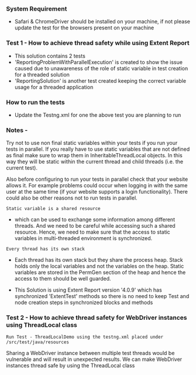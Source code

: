 ### System Requirement
- Safari & ChromeDriver should be installed on your machine, if not please update the test for the browsers present on your machine

### Test 1 - How to achieve thread safety while using Extent Report
- This solution contains 2 tests
- 'ReportingProblemWithParallelExecution' is created to show the issue caused due to unawareness of the role of static variable
in test creation for a threaded solution
-  'ReportingSolution' is another test created keeping the correct variable usage for a threaded application

### How to run the tests
- Update the Testng.xml for one the above test you are planning to run

### Notes -

Try not to use non final static variables within your tests if you run your tests in parallel. If you really have to use static variables that are not defined as final make sure to wrap them in InheritableThreadLocal objects. In this way they will be static within the current thread and child threads (i.e. the current test).

Also before configuring to run your tests in parallel check that your website allows it. For example problems could occur when logging in with the same user at the same time (if your website supports a login functionality). There could also be other reasons not to run tests in parallel.

`Static variable is a shared resource`
- which can be used to exchange some information among different threads.
And we need to be careful while accessing such a shared resource. Hence, we need to make sure that the access to static variables in multi-threaded environment is synchronized.

`Every thread has its own stack`
- Each thread has its own stack but they share the process heap.
Stack holds only the local variables and not the variables on the heap. Static variables are stored in the PermGen section of the heap and hence the access to them should be well guarded.

- This Solution is using Extent Report version '4.0.9' which has synchronized 'ExtentTest' methods so there is no need to keep Test and node creation steps in synchronized blocks and methods

### Test 2 - How to achieve thread safety for WebDriver instances using ThreadLocal class
`Run Test - ThreadLocalDemo using the testng.xml placed under /src/test/java/resources`

Sharing a WebDriver instance between multiple test threads would be vulnerable and will result in unexpected results. We can make WebDriver instances thread safe by using the ThreadLocal class
